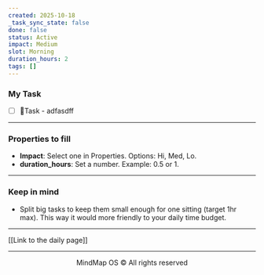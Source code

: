 ```yaml
---
created: 2025-10-18
_task_sync_state: false
done: false
status: Active
impact: Medium
slot: Morning
duration_hours: 2
tags: []
---
```

### My Task
- [ ] 📌Task - adfasdff



---

### Properties to fill
- **Impact**: Select one in Properties. Options: Hi, Med, Lo.
- **duration_hours**: Set a number. Example: 0.5 or 1.



---

### Keep in mind
- Split big tasks to keep them small enough for one sitting (target 1hr max).
This way it would more friendly to your daily time budget.


---

[[Link to the daily page]]

---

<p align="center">MindMap OS © All rights reserved</p>

